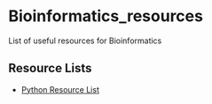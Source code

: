 # Bioinformatics_resources
List of useful resources for Bioinformatics

## Resource Lists

* [Python Resource List](python_resources.md)
